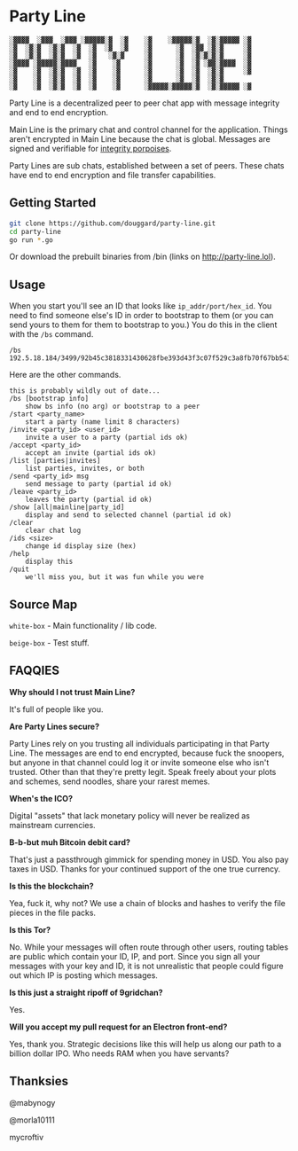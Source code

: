 # Party Line

```
░▓▓▓▓  ░▓▓▓  ░▓▓▓ ░▓▓▓▓▓░▓  ░▓    ░▓    ░▓▓▓▓▓░▓  ░▓░▓▓▓▓▓ ░▓
░▓  ░▓░▓  ░▓░▓  ░▓  ░▓  ░▓  ░▓    ░▓      ░▓  ░▓▓ ░▓░▓     ░▓
░▓  ░▓░▓  ░▓░▓  ░▓  ░▓   ░▓░▓     ░▓      ░▓  ░▓░▓░▓░▓     ░▓
░▓▓▓▓ ░▓▓▓▓▓░▓▓▓▓   ░▓    ░▓      ░▓      ░▓  ░▓ ░▓▓░▓▓▓▓  ░▓
░▓    ░▓  ░▓░▓  ░▓  ░▓    ░▓      ░▓      ░▓  ░▓  ░▓░▓     ░▓
░▓    ░▓  ░▓░▓  ░▓  ░▓    ░▓      ░▓      ░▓  ░▓  ░▓░▓       
░▓    ░▓  ░▓░▓  ░▓  ░▓    ░▓      ░▓▓▓▓▓░▓▓▓▓▓░▓  ░▓░▓▓▓▓▓ ░▓
```

Party Line is a decentralized peer to peer chat app with message integrity and end to end encryption. 

Main Line is the primary chat and control channel for the application. Things aren't encrypted in Main Line because the chat is global. Messages are signed and verifiable for [integrity porpoises](https://upload.wikimedia.org/wikipedia/commons/8/82/Delfinekko.gif).

Party Lines are sub chats, established between a set of peers. These chats have end to end encryption and file transfer capabilities. 

## Getting Started

```bash
git clone https://github.com/douggard/party-line.git
cd party-line
go run *.go
```

Or download the prebuilt binaries from /bin (links on http://party-line.lol).

## Usage

When you start you'll see an ID that looks like `ip_addr/port/hex_id`. You need to find someone else's ID in order to bootstrap to them (or you can send yours to them for them to bootstrap to you.) You do this in the client with the `/bs` command.

```
/bs 192.5.18.184/3499/92b45c3818331430628fbe393d43f3c07f529c3a8fb70f67bb543d78d5320223
```

Here are the other commands.

```
this is probably wildly out of date...
/bs [bootstrap info]
    show bs info (no arg) or bootstrap to a peer
/start <party_name>
    start a party (name limit 8 characters)
/invite <party_id> <user_id>
    invite a user to a party (partial ids ok)
/accept <party_id>
    accept an invite (partial ids ok)
/list [parties|invites]
    list parties, invites, or both
/send <party_id> msg
    send message to party (partial id ok)
/leave <party_id>
    leaves the party (partial id ok)
/show [all|mainline|party_id]
    display and send to selected channel (partial id ok)
/clear
    clear chat log
/ids <size>
    change id display size (hex)
/help
    display this
/quit
    we'll miss you, but it was fun while you were 
```

## Source Map

`white-box` - Main functionality / lib code.

`beige-box` - Test stuff.

## FAQQIES

**Why should I not trust Main Line?**

It's full of people like you. 

**Are Party Lines secure?**

Party Lines rely on you trusting all individuals participating in that Party Line. The messages are end to end encrypted, because fuck the snoopers, but anyone in that channel could log it or invite someone else who isn't trusted. Other than that they're pretty legit. Speak freely about your plots and schemes, send noodles, share your rarest memes.

**When's the ICO?**

Digital "assets" that lack monetary policy will never be realized as mainstream currencies. 

**B-b-but muh Bitcoin debit card?**

That's just a passthrough gimmick for spending money in USD. You also pay taxes in USD. Thanks for your continued support of the one true currency.

**Is this the blockchain?**

Yea, fuck it, why not? We use a chain of blocks and hashes to verify the file pieces in the file packs.

**Is this Tor?**

No. While your messages will often route through other users, routing tables are public which contain your ID, IP, and port. Since you sign all your messages with your key and ID, it is not unrealistic that people could figure out which IP is posting which messages. 

**Is this just a straight ripoff of 9gridchan?**

Yes.

**Will you accept my pull request for an Electron front-end?**

Yes, thank you. Strategic decisions like this will help us along our path to a billion dollar IPO. Who needs RAM when you have servants?

## Thanksies

@mabynogy

@morla10111

mycroftiv
